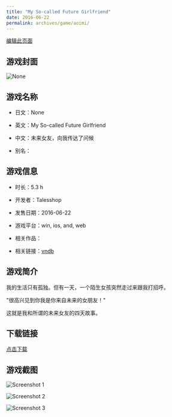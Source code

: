 ```yaml
---
title: "My So-called Future Girlfriend"
date: 2016-06-22
permalink: archives/game/aoimi/
---
```

[编辑此页面](https://github.com/ACG-3/ADV3-source/blob/main/source/_posts/Miraeui%20Yeochinnimi%20Naege%20Insareul%20Geonnewatda.md)

## 游戏封面

![None](https://pan.timero.xyz/d/onedrive/img_lib_001/Miraeui%20Yeochinnimi%20Naege%20Insareul%20Geonnewatda_cover.avif)


## 游戏名称

- 日文：None
- 英文：My So-called Future Girlfriend
- 中文：未来女友，向我传达了问候

- 别名：


## 游戏信息

- 时长：5.3 h
- 开发者：Talesshop
- 发售日期：2016-06-22
- 游戏平台：win, ios, and, web
- 相关作品：

- 相关链接：[vndb](https://vndb.org/v20132)


## 游戏简介

我的生活只有孤独。但有一天，一个陌生女孩突然走过来跟我打招呼。

"很高兴见到你我是你来自未来的女朋友！"

这就是我和所谓的未来女友的四天故事。




## 下载链接

[点击下载](https://pan.timero.xyz/onedrive/adv_lib_001/Miraeui%20Yeochinnimi%20Naege%20Insareul%20Geonnewatda)


## 游戏截图


![Screenshot 1](https://pan.timero.xyz/d/onedrive/img_lib_001/Miraeui%20Yeochinnimi%20Naege%20Insareul%20Geonnewatda_Screenshot_1.avif)

![Screenshot 2](https://pan.timero.xyz/d/onedrive/img_lib_001/Miraeui%20Yeochinnimi%20Naege%20Insareul%20Geonnewatda_Screenshot_2.avif)

![Screenshot 3](https://pan.timero.xyz/d/onedrive/img_lib_001/Miraeui%20Yeochinnimi%20Naege%20Insareul%20Geonnewatda_Screenshot_3.avif)

